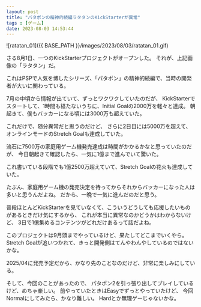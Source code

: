 ```yaml
---
layout: post
title: "パタポンの精神的続編ラタタンのKickStarterが異常"
tags : [ゲーム]
date: 2023-08-03 14:53:44
---
```





![ratatan_01]({{ BASE_PATH }}/images/2023/08/03/ratatan_01.gif)




さる8月1日、一つのKickStarterプロジェクトがオープンした。
それが、上記画像の「ラタタン」だ。

これはPSPで人気を博したシリーズ、「パタポン」の精神的続編で、当時の開発者が大いに関わっている。

7月の中頃から情報が出ていて、ずっとワクワクしていたのだが、
KickStarterでスタートして、1時間も経たないうちに、Initial Goalの2000万を軽々と達成。
朝起きて、僕もバッカーになる頃には3000万も超えていた。

これだけで、随分異常だと思うのだけど、
さらに2日目には5000万を超えて、オンラインモードのStretch Goalも達成していた。

流石に7500万の家庭用ゲーム機発売達成は時間がかかるかなと思っていたのだが、
今日朝起きて確認したら、一気に1億まで進んでいて驚いた。

これ書いている段階でも1億2500万超えていて、Stretch Goalの花火も達成していた。

たぶん、家庭用ゲーム機の発売決定を待ってからそれからバッカーになった人は多いと思うんだよね。
だから、一晩で一気に進んだのだと思う。

普段ほとんどKickStarterを見ていなくて、こういうどうしても応援したいものがあるときだけ気にするから、
これが本当に異常なのかどうかはわからないけど、
3日で1億集めるコンテンツがどれだけあるって話だよね。

このプロジェクトは9月頭までやっているけど、果たしてどこまでいくやら。
Stretch Goalが追いつかれて、きっと開発側はてんやわんやしているのではないかな。


2025/04に発売予定だから、かなり先のことなのだけど、非常に楽しみにしている。


そして、今回のことがあったので、
パタポン2を引っ張り出してプレイしているけど、めちゃ楽しい。
前やっていたときはEasyでずっとやっていたけど、
今回Normalにしてみたら、かなり難しい。
Hardとか無理ゲーじゃないかな。











